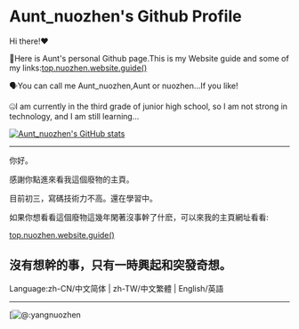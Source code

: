 # Aunt_nuozhen's Github Profile

Hi there!❤

🚀Here is Aunt's personal Github page.This is my Website guide and some of my links:[top.nuozhen.website.guide()](https://nuozhen.top/)

🗣You can call me Aunt_nuozhen,Aunt or nuozhen...If you like!

🤐I am currently in the third grade of junior high school, so I am not strong in technology, and I am still learning...

[![Aunt_nuozhen's GitHub stats](https://github-readme-stats.vercel.app/api?username=yangnuozhen&show_icons=true&theme=synthwave)](https://github.com/yangnuozhen)

---

你好。

感謝你點進來看我這個廢物的主頁。

目前初三，寫碼技術力不高。還在學習中。

如果你想看看這個廢物這幾年閑著沒事幹了什麽，可以來我的主頁網址看看:

[top.nuozhen.website.guide()](https://nuozhen.top/)

沒有想幹的事，只有一時興起和突發奇想。
---

Language:zh-CN/中文简体 | zh-TW/中文繁體 | English/英語

---




[![@:yangnuozhen](https://count.getloli.com/get/@:yangnuozhen?theme=rule34)
